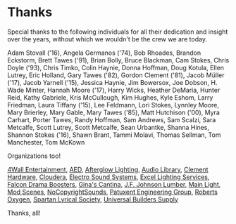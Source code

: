 <!-- title: Thanks -->
<!-- categories: pages -->
<!-- tags: thanks,kudos -->
<!-- published: 2017-06-06T22:30:00-05:00 -->
<!-- updated: 2021-10-08T07:15:00-05:00 -->
<!-- summary: Special thanks to the following individuals for all their dedication and insight over the years, without which we wouldn't be the crew we are today. -->

# Thanks

Special thanks to the following individuals for all their dedication and insight over the years, without which we wouldn't be the crew we are today.
 
Adam Stovall ('16),
Angela Germanos ('74),
Bob Rhoades,
Brandon Eckstorm,
Brett Tawes ('91),
Brian Bolly,
Bruce Blackman,
Cam Stokes,
Chris Doyle ('93),
Chris Timko,
Colin Haynie,
Donna Hoffman,
Doug Kotula,
Ellen Lutrey,
Eric Holland,
Gary Tawes ('82),
Gordon Clement ('81),
Jacob Müller ('17),
Jacob Yarnell ('15),
Jessica Haynie,
Jim Bowersox,
Joe Dobson,
H. Wade Minter,
Hannah Moore ('17),
Harry Wicks,
Heather DeMaria,
Hunter Reid,
Kathy Gabriele,
Kris McCullough,
Kim Hughes,
Kyle Eshom,
Larry Friedman,
Laura Tiffany ('15),
Lee Feldmann,
Lori Stokes,
Lynnley Moore,
Mary Brierley,
Mary Gable,
Mary Tawes ('85),
Matt Hutchison ('00),
Myra Carhart,
Porter Tawes,
Randy Hoffman,
Sam Andrews,
Sam Scalzi,
Sara Metcalfe,
Scott Lutrey,
Scott Metcalfe,
Sean Urbantke,
Shanna Hines,
Shannon Stokes ('16),
Shawn Brant,
Tammi Molavi,
Thomas Sellman,
Tom Manchester,
Tom McKown
 
Organizations too!
 
[4Wall Entertainment](https://www.4wall.com/),
[AED](https://aedevents.com/),
[Afterglow Lighting](https://www.afterglowlighting.net/),
[Audio Library](https://www.youtube.com/channel/UCht8qITGkBvXKsR1Byln-wA),
[Clement Hardware](https://clementhardware.com/),
[Cloudera](https://www.cloudera.com),
[Electro Sound Systems](https://electrosoundsystems.com/),
[Excel Lighting Services](https://excellightingservices.com/),
[Falcon Drama Boosters](https://www.sphsdrama.com/about),
[Gina's Cantina](https://www.ginascantinamd.com/),
[J.F. Johnson Lumber](https://www.johnsonlumber.biz/),
[Main Light](https://www.mainlight.com/),
[Mod Scenes](https://modscenes.com/),
[NoCopyrightSounds](https://www.youtube.com/user/NoCopyrightSounds),
[Patuxent Engineering Group](https://www.patuxentengineering.com/),
[Roberts Oxygen](https://www.robertsoxygen.com),
[Spartan Lyrical Society](https://www.spmssings.org/),
[Universal Builders Supply](https://www.ubs1.com/)

Thanks, all!

<!-- EOF -->
